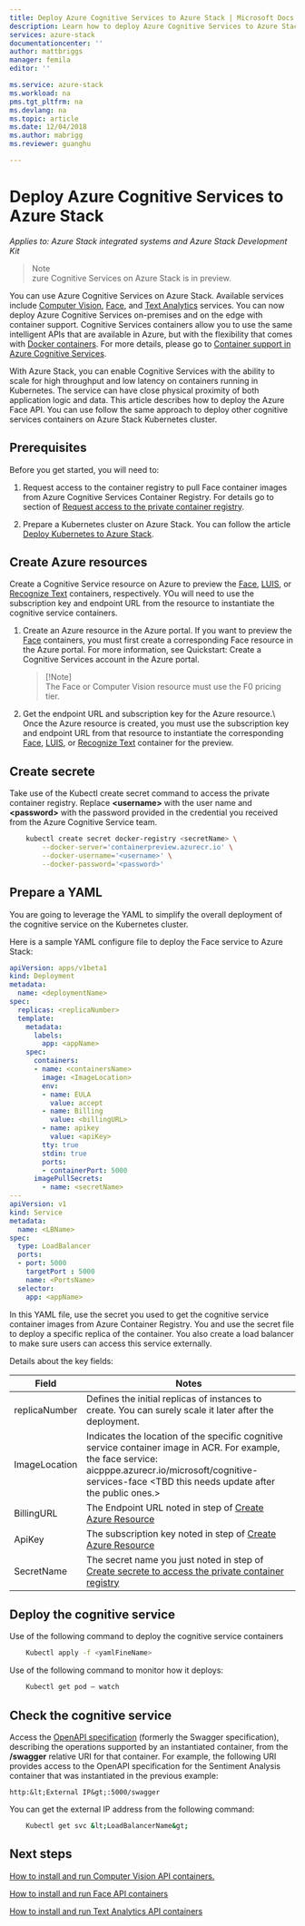 ```yaml
---
title: Deploy Azure Cognitive Services to Azure Stack | Microsoft Docs
description: Learn how to deploy Azure Cognitive Services to Azure Stack.
services: azure-stack
documentationcenter: ''
author: mattbriggs
manager: femila
editor: ''

ms.service: azure-stack
ms.workload: na
pms.tgt_pltfrm: na
ms.devlang: na
ms.topic: article
ms.date: 12/04/2018
ms.author: mabrigg
ms.reviewer: guanghu

---
```


# Deploy Azure Cognitive Services to Azure Stack

*Applies to: Azure Stack integrated systems and Azure Stack Development Kit*

>  Note  
>  zure Cognitive Services on Azure Stack is in preview.

You can use Azure Cognitive Services on Azure Stack. Available services include [Computer Vision](https://docs.microsoft.com/azure/cognitive-services/computer-vision/), [Face](https://docs.microsoft.com/azure/cognitive-services/face/), and [Text Analytics](https://docs.microsoft.com/azure/cognitive-services/text-analytics/) services. You can now deploy Azure Cognitive Services on-premises and on the edge with container support. Cognitive Services containers allow you to use the same intelligent APIs that are available in Azure, but with the flexibility that comes with [Docker containers](https://www.docker.com/what-container). For more details, please go to [Container support in Azure Cognitive Services](https://docs.microsoft.com/azure/cognitive-services/cognitive-services-container-support).

With Azure Stack, you can enable Cognitive Services with the ability to scale for high throughput and low latency on containers running in Kubernetes. The service can have close physical proximity of both application logic and data. This article describes how to deploy the Azure Face API. You can use follow the same approach to deploy other cognitive services containers on Azure Stack Kubernetes cluster.

## Prerequisites

Before you get started, you will need to:

1.  Request access to the container registry to pull Face container images from Azure Cognitive Services Container Registry. For details go to section of [Request access to the private container registry](https://docs.microsoft.com/azure/cognitive-services/face/face-how-to-install-containers#request-access-to-the-private-container-registry).

2.  Prepare a Kubernetes cluster on Azure Stack. You can follow the article [Deploy Kubernetes to Azure Stack](azure-stack-solution-template-kubernetes-deploy.md).

## Create Azure resources

Create a Cognitive Service resource on Azure to preview the [Face](vscode-resource://c:/Users/guanghu/Desktop/Cognitive%20Service/readme.md#working-with-face), [LUIS](vscode-resource://c:/Users/guanghu/Desktop/Cognitive%20Service/readme.md#working-with-luis), or [Recognize Text](vscode-resource://c:/Users/guanghu/Desktop/Cognitive%20Service/readme.md#working-with-recognize-text) containers, respectively. YOu will need to use the subscription key and endpoint URL from the resource to instantiate the cognitive service containers.

1.  Create an Azure resource in the Azure portal. If you want to preview the [Face](vscode-resource://c:/Users/guanghu/Desktop/Cognitive%20Service/readme.md#working-with-face) containers, you must first create a corresponding Face resource in the Azure portal. For more information, see Quickstart: Create a Cognitive Services account in the Azure portal.

    >  [!Note]  
    >  The Face or Computer Vision resource must use the F0   pricing tier.

1.  Get the endpoint URL and subscription key for the Azure resource.\ Once the Azure resource is created, you must use the subscription key and endpoint URL from that resource to instantiate the corresponding [Face](vscode-resource://c:/Users/guanghu/Desktop/Cognitive%20Service/readme.md#working-with-face), [LUIS](vscode-resource://c:/Users/guanghu/Desktop/Cognitive%20Service/readme.md#working-with-luis), or [Recognize Text](vscode-resource://c:/Users/guanghu/Desktop/Cognitive%20Service/readme.md#working-with-recognize-text) container for the preview.

## Create secrete

Take use of the Kubectl create secret command to access the private container registry. Replace **&lt;username&gt;** with the user name and **&lt;password&gt;** with the password provided in the credential you received from the Azure Cognitive Service team.

```bash  
    kubectl create secret docker-registry <secretName> \
        --docker-server='containerpreview.azurecr.io' \
        --docker-username='<username>' \
        --docker-password='<password>' 
```

## Prepare a YAML

You are going to leverage the YAML to simplify the overall deployment of the cognitive service on the Kubernetes cluster.

Here is a sample YAML configure file to deploy the Face service to Azure Stack:

```Yaml  
apiVersion: apps/v1beta1
kind: Deployment
metadata:
  name: <deploymentName>
spec:
  replicas: <replicaNumber>
  template:
    metadata:
      labels:
        app: <appName>
    spec:
      containers:
      - name: <containersName>
        image: <ImageLocation>
        env: 
        - name: EULA
          value: accept 
        - name: Billing
          value: <billingURL> 
        - name: apikey
          value: <apiKey>
        tty: true
        stdin: true
        ports:
        - containerPort: 5000 
      imagePullSecrets:
        - name: <secretName>
---
apiVersion: v1
kind: Service
metadata:
  name: <LBName>
spec:
  type: LoadBalancer
  ports:
  - port: 5000
    targetPort : 5000
    name: <PortsName>
  selector:
    app: <appName>
```

In this YAML file, use the secret you used to get the cognitive service container images from Azure Container Registry. You and use the secret file to deploy a specific replica of the container. You also create a load balancer to make sure users can access this service externally.

Details about the key fields:

| Field | Notes |
| --- | --- |
| replicaNumber | Defines the initial replicas of instances to create. You can surely scale it later after the deployment. |
| ImageLocation | Indicates the location of the specific cognitive service container image in ACR. For example, the face service: aicpppe.azurecr.io/microsoft/cognitive-services-face &lt;TBD this needs update after the public ones.&gt; |
| BillingURL |The Endpoint URL noted in step of [Create Azure Resource](#create-azure-resources) |
| ApiKey | The subscription key noted in step of [Create Azure Resource](#create-azure-resources) |
| SecretName | The secret name you just noted in step of [Create secrete to access the private container registry](#create-secrete-to-access-the-private-container-registry) |

## Deploy the cognitive service

Use of the following command to deploy the cognitive service containers

```bash  
    Kubectl apply -f <yamlFineName>
```
Use of the following command to monitor how it deploys: 
```bash  
    Kubectl get pod – watch
```

## Check the cognitive service

Access the [OpenAPI specification](https://swagger.io/docs/specification/about/) (formerly the Swagger specification), describing the operations supported by an instantiated container, from the **/swagger** relative URI for that container. For example, the following URI provides access to the OpenAPI specification for the Sentiment Analysis container that was instantiated in the previous example:

```Text  
http:&lt;External IP&gt;:5000/swagger
```

You can get the external IP address from the following command: 

```bash  
    Kubectl get svc &lt;LoadBalancerName&gt;
```

## Next steps

[How to install and run Computer Vision API containers.](https://docs.microsoft.com/azure/cognitive-services/computer-vision/computer-vision-how-to-install-containers)

[How to install and run Face API containers](https://docs.microsoft.com/azure/cognitive-services/face/face-how-to-install-containers#create-a-face-resource-on-azure)

[How to install and run Text Analytics API containers](https://docs.microsoft.com/azure/cognitive-services/text-analytics/how-tos/text-analytics-how-to-install-containers) 